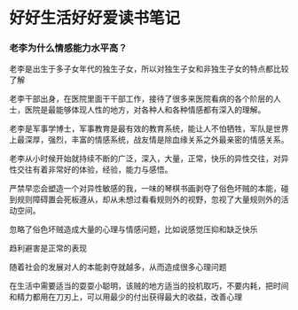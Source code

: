 # 好好生活好好爱读书笔记

### 老李为什么情感能力水平高？

老李是出生于多子女年代的独生子女，所以对独生子女和非独生子女的特点都比较了解

老李干部出身，在医院里面干干部工作，接待了很多来医院看病的各个阶层的人士，医院是最能够体现人性的地方，对各种人和各种情感都有深入的理解。

老李是军事学博士，军事教育是最有效的教育系统，能让人不怕牺牲，军队是世界上最深厚，强烈，丰富的情感系统，战友情是除血缘关系之外最亲密的情感关系。

老李从小时候开始就持续不断的广泛，深入，大量，正常，快乐的异性交往，对异性交往有着非常好的体验，经验，能力与感悟。



严禁早恋会塑造一个对异性敏感的我，一味的琴棋书画剥夺了俗色坏贼的本能，碰到规则障碍置会死板遵从，却从未想过看看规则外的视野，忽视了大量规则外的活动空间。

忽略了俗色坏贼造成大量的心理与情感问题，比如说感觉压抑和缺乏快乐 



趋利避害是正常的表现

随着社会的发展对人的本能剥夺就越多，从而造成很多心理问题



在生活中需要适当的耍耍小聪明，该贼的地方适当的投机取巧，不要内耗，把时间和精力都用在刀刃上，可以用最少的付出获得最大的收益，改善心理



